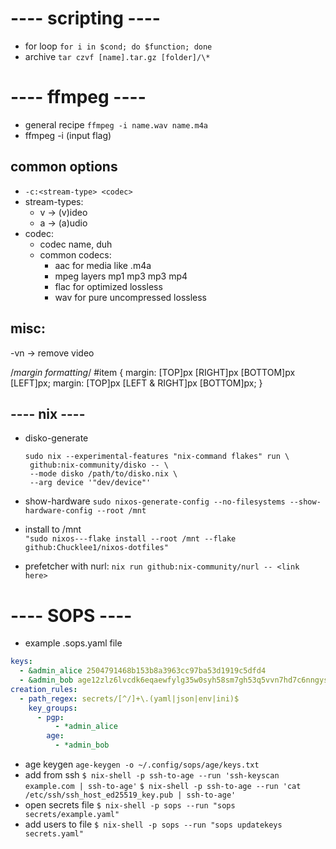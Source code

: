 # ---- scripting ----

- for loop `for i in $cond; do $function; done`
- archive `tar czvf [name].tar.gz [folder]/\*`

# ---- ffmpeg ----

- general recipe `ffmpeg -i name.wav name.m4a`
- ffmpeg -i (input flag) <media-file> <output-media-file>

## common options

- `-c:<stream-type> <codec>`
- stream-types:
  - v -> (v)ideo
  - a -> (a)udio
- codec:
  - codec name, duh
  - common codecs:
    - aac for media like .m4a
    - mpeg layers mp1 mp3 mp3 mp4
    - flac for optimized lossless
    - wav for pure uncompressed lossless

## misc:

-vn -> remove video

/_margin formatting_/
#item {
margin: [TOP]px [RIGHT]px [BOTTOM]px [LEFT]px;
margin: [TOP]px [LEFT & RIGHT]px [BOTTOM]px;
}

## ---- nix ----

- disko-generate
  ```
  sudo nix --experimental-features "nix-command flakes" run \
   github:nix-community/disko -- \
   --mode disko /path/to/disko.nix \
   --arg device '"dev/device"'
  ```
- show-hardware
  `sudo nixos-generate-config --no-filesystems --show-hardware-config --root /mnt`
- install to /mnt  
  `"sudo nixos---flake install --root /mnt --flake github:Chucklee1/nixos-dotfiles"`

- prefetcher with nurl: `nix run github:nix-community/nurl -- <link here>`

# ---- SOPS ----

- example .sops.yaml file

```yaml
keys:
  - &admin_alice 2504791468b153b8a3963cc97ba53d1919c5dfd4
  - &admin_bob age12zlz6lvcdk6eqaewfylg35w0syh58sm7gh53q5vvn7hd7c6nngyseftjxl
creation_rules:
  - path_regex: secrets/[^/]+\.(yaml|json|env|ini)$
    key_groups:
      - pgp:
          - *admin_alice
        age:
          - *admin_bob
```

- age keygen
  `age-keygen -o ~/.config/sops/age/keys.txt`
- add from ssh
  `$ nix-shell -p ssh-to-age --run 'ssh-keyscan example.com | ssh-to-age'`
  `$ nix-shell -p ssh-to-age --run 'cat /etc/ssh/ssh_host_ed25519_key.pub | ssh-to-age'`
- open secrets file
  `$ nix-shell -p sops --run "sops secrets/example.yaml"`
- add users to file
  `$ nix-shell -p sops --run "sops updatekeys secrets.yaml"`

